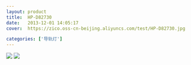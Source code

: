 ```yaml
---
layout: product
title:  HP-D82730
date:   2013-12-01 14:05:17
cover:	https://zico.oss-cn-beijing.aliyuncs.com/test/HP-D82730.jpg

categories: ['导轨灯']
---
```


![](https://zico.oss-cn-beijing.aliyuncs.com/test/8swsn.png)
![](https://zico.oss-cn-beijing.aliyuncs.com/test/wf46u.png)